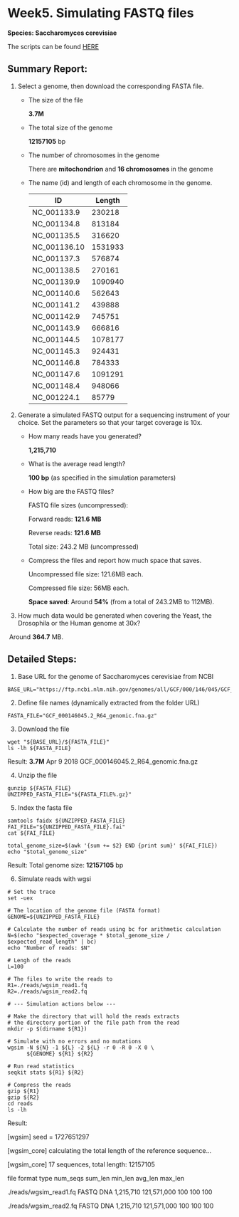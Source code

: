 # Week5. Simulating FASTQ files

**Species: Saccharomyces cerevisiae**

The scripts can be found [HERE](https://github.com/Lulutiger2023/Applied_Bioinfo/blob/main/Week5_scripts.sh)

## Summary Report:

1. Select a genome, then download the corresponding FASTA file.

   - The size of the file

     **3.7M**

   - The total size of the genome

     **12157105** bp

   - The number of chromosomes in the genome

     There are **mitochondrion** and **16 chromosomes** in the genome

   - The name (id) and length of each chromosome in the genome.

     | ID           | Length  |
     | ------------ | ------- |
     | NC_001133.9  | 230218  |
     | NC_001134.8  | 813184  |
     | NC_001135.5  | 316620  |
     | NC_001136.10 | 1531933 |
     | NC_001137.3  | 576874  |
     | NC_001138.5  | 270161  |
     | NC_001139.9  | 1090940 |
     | NC_001140.6  | 562643  |
     | NC_001141.2  | 439888  |
     | NC_001142.9  | 745751  |
     | NC_001143.9  | 666816  |
     | NC_001144.5  | 1078177 |
     | NC_001145.3  | 924431  |
     | NC_001146.8  | 784333  |
     | NC_001147.6  | 1091291 |
     | NC_001148.4  | 948066  |
     | NC_001224.1  | 85779   |

2. Generate a simulated FASTQ output for a sequencing instrument of your choice. Set the parameters so that your target coverage is 10x.

   - How many reads have you generated?

     **1,215,710**

   - What is the average read length?

     **100 bp** (as specified in the simulation parameters)

   - How big are the FASTQ files?

     FASTQ file sizes (uncompressed):

     Forward reads: **121.6 MB**

     Reverse reads: **121.6 MB**

     Total size: 243.2 MB (uncompressed)

   - Compress the files and report how much space that saves.

     Uncompressed file size: 121.6MB each.

     Compressed file size: 56MB each.

     **Space saved**: Around **54%** (from a total of 243.2MB to 112MB).

3. How much data would be generated when covering the Yeast, the Drosophila or the Human genome at 30x?

​	Around **364.7** MB.

## Detailed Steps:

1. Base URL for the genome of Saccharomyces cerevisiae from NCBI

```
BASE_URL="https://ftp.ncbi.nlm.nih.gov/genomes/all/GCF/000/146/045/GCF_000146045.2_R64"
```

2. Define file names (dynamically extracted from the folder URL)

```
FASTA_FILE="GCF_000146045.2_R64_genomic.fna.gz"
```

3. Download the file

```
wget "${BASE_URL}/${FASTA_FILE}"
ls -lh ${FASTA_FILE}
```

Result: **3.7M** Apr  9  2018 GCF_000146045.2_R64_genomic.fna.gz

4. Unzip the file

```
gunzip ${FASTA_FILE}
UNZIPPED_FASTA_FILE="${FASTA_FILE%.gz}"
```

5. Index the fasta file

```
samtools faidx ${UNZIPPED_FASTA_FILE}
FAI_FILE="${UNZIPPED_FASTA_FILE}.fai"
cat ${FAI_FILE}
```

```
total_genome_size=$(awk '{sum += $2} END {print sum}' ${FAI_FILE})
echo "$total_genome_size"
```

Result: Total genome size: **12157105** bp

6. Simulate reads with wgsi

```
# Set the trace
set -uex

# The location of the genome file (FASTA format)
GENOME=${UNZIPPED_FASTA_FILE}

# Calculate the number of reads using bc for arithmetic calculation
N=$(echo "$expected_coverage * $total_genome_size / $expected_read_length" | bc)
echo "Number of reads: $N"

# Lengh of the reads
L=100

# The files to write the reads to
R1=./reads/wgsim_read1.fq
R2=./reads/wgsim_read2.fq

# --- Simulation actions below ---

# Make the directory that will hold the reads extracts 
# the directory portion of the file path from the read
mkdir -p $(dirname ${R1})

# Simulate with no errors and no mutations
wgsim -N ${N} -1 ${L} -2 ${L} -r 0 -R 0 -X 0 \
      ${GENOME} ${R1} ${R2}

# Run read statistics
seqkit stats ${R1} ${R2}

# Compress the reads
gzip ${R1}
gzip ${R2}
cd reads
ls -lh 
```

Result:

[wgsim] seed = 1727651297

[wgsim_core] calculating the total length of the reference sequence...

[wgsim_core] 17 sequences, total length: 12157105



file          format type  num_seqs   sum_len min_len avg_len max_len

./reads/wgsim_read1.fq FASTQ  DNA  1,215,710 121,571,000   100   100   100

./reads/wgsim_read2.fq FASTQ  DNA  1,215,710 121,571,000   100   100   100

